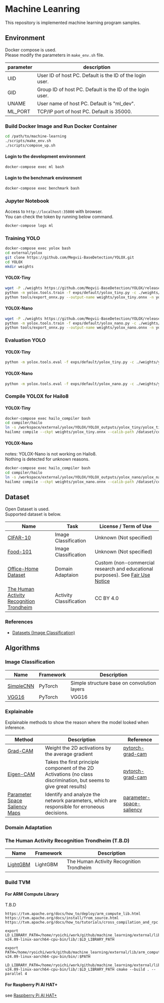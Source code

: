 # Machine Leanring

This repository is implemented machine learning program samples.

## Environment

Docker compose is used.  
Please modify the parameters in `make_env.sh` file.

|parameter|description|
|---|---|
|UID|User ID of host PC. Default is the ID of the login user.|
|GID|Group ID of host PC. Default is the ID of the login user.|
|UNAME|User name of host PC. Default is "ml_dev".|
|ML_PORT|TCP/IP port of host PC. Default is 35000.|

### Build Docker Image and Run Docker Container

```bash
cd /path/to/machine-learning
./scripts/make_env.sh
./scripts/compose_up.sh
```

#### Login to the development environment

```bash
docker-compose exec ml bash
```

#### Login to the benchmark environment

```bash
docker-compose exec benchmark bash
```

### Jupyter Notebook

Access to `http://localhost:35000` with browser.  
You can check the token by running below command.

```bash
docker-compose logs ml
```

### Training YOLO

```bash
docker-compose exec yolox bash
cd external/yolox
git clone https://github.com/Megvii-BaseDetection/YOLOX.git
cd YOLOX
mkdir weights
```

#### YOLOX-Tiny

```bash
wget -P ./weights https://github.com/Megvii-BaseDetection/YOLOX/releases/download/0.1.0/yolox_tiny.pth
python -m yolox.tools.train -f exps/default/yolox_tiny.py -c ./weights/yolox_tiny.pth -d 1 -b 8 --fp16 -o
python tools/export_onnx.py --output-name weights/yolox_tiny.onnx -n yolox-tiny -c weights/yolox_tiny.pth
```

#### YOLOX-Nano

```bash
wget -P ./weights https://github.com/Megvii-BaseDetection/YOLOX/releases/download/0.1.0/yolox_nano.pth
python -m yolox.tools.train -f exps/default/yolox_nano.py -c ./weights/yolox_nano.pth -d 1 -b 8 --fp16 -o
python tools/export_onnx.py --output-name weights/yolox_nano.onnx -n yolox-nano -c weights/yolox_nano.pth
```

### Evaluation YOLO

#### YOLOX-Tiny

```bash
python -m yolox.tools.eval -f exps/default/yolox_tiny.py -c ./weights/yolox_tiny.pth -b 1 -d 1 --conf 0.001 --fp16 --fuse
```

#### YOLOX-Nano

```bash
python -m yolox.tools.eval -f exps/default/yolox_nano.py -c ./weights/yolox_nano.pth -b 1 -d 1 --conf 0.001 --fp16 --fuse
```

### Compile YOLOX for Hailo8

#### YOLOX-Tiny

```bash
docker-compose exec hailo_compiler bash
cd compiler/hailo
ln -s /workspace/external/yolox/YOLOX/YOLOX_outputs/yolox_tiny/yolox_tiny.onnx weights/yolox_tiny.onnx
hailomz compile --ckpt weights/yolox_tiny.onnx --calib-path /dataset/coco2017/val2017/ --yaml cfg/networks/yolox_tiny.yaml --model-script cfg/alls/yolox_tiny.alls
```

#### YOLOX-Nano

notes: 
YOLOX-Nano is not working on Hailo8.  
Nothing is detected for unknown reasons.

```bash
docker-compose exec hailo_compiler bash
cd compiler/hailo
ln -s /workspace/external/yolox/YOLOX/YOLOX_outputs/yolox_nano/yolox_nano.onnx weights/yolox_nano.onnx
hailomz compile --ckpt weights/yolox_nano.onnx --calib-path /dataset/coco2017/val2017/ --yaml cfg/networks/yolox_nano.yaml --model-script cfg/alls/yolox_nano.alls
```

## Dataset

Open Dataset is used.  
Supported dataset is below.

|Name|Task|License / Term of Use|
|---|---|---|
|[CIFAR-10](https://www.cs.toronto.edu/~kriz/cifar.html)|Image Classification|Unknown (Not specified)|
|[Food-101](https://data.vision.ee.ethz.ch/cvl/datasets_extra/food-101/)|Image Classification|Unknown (Not specified)|
|[Office-Home Dataset](https://www.hemanthdv.org/officeHomeDataset.html)|Domain Adaptaion|Custom (non-commercial research and educational purposes). See [Fair Use Notice](https://www.hemanthdv.org/officeHomeDataset.html)|
|[The Human Activity Recognition Trondheim](https://archive.ics.uci.edu/dataset/779/harth)|Activity Classification|CC BY 4.0|

### References

- [Datasets (Image Classification)](https://paperswithcode.com/datasets?task=image-classification)

## Algorithms

### Image Classification

|Name|Framework|Description|
|---|---|---|
|[SimpleCNN](./models/pytorch/simple_cnn.py)|PyTorch|Simple structure base on convolution layers|
|[VGG16](./models/pytorch/vgg16.py)|PyTorch|VGG16|

### Explainable

Explainable methods to show the reason where the model looked when inference.

|Method|Description|Reference|
|---|---|---|
|[Grad-CAM](./explainable_ai/pytorch/grad_cam.py)|Weight the 2D activations by the average gradient|[pytorch-grad-cam](https://github.com/jacobgil/pytorch-grad-cam/tree/51ae19245f655cf0ee334db2a945ceb1a4d6df59)|
|[Eigen-CAM](./explainable_ai/pytorch/eigen_cam.py)|Takes the first principle component of the 2D Activations (no class discrimination, but seems to give great results)|[pytorch-grad-cam](https://github.com/jacobgil/pytorch-grad-cam/tree/51ae19245f655cf0ee334db2a945ceb1a4d6df59)|
|[Parameter Space Saliency Maps](./explainable_ai/pytorch/pss.py)| Identify and analyze the network parameters,  which are responsible for erroneous decisions.|[parameter-space-saliency](https://github.com/LevinRoman/parameter-space-saliency/tree/0e3b3d69c6e222aee6af0264d7ce3ddc6d19744e)|

### Domain Adaptation

### The Human Activity Recognition Trondheim (T.B.D)

|Name|Framework|Description|
|---|---|---|
|[LightGBM](./models/lightgbm/lgbm_classification.py)|LightGBM|The Human Activity Recognition Trondheim|

### Build TVM

#### For ARM Compute Library

T.B.D

```
https://tvm.apache.org/docs/how_to/deploy/arm_compute_lib.html
https://tvm.apache.org/docs/install/from_source.html
https://tvm.apache.org/docs/how_to/tutorials/cross_compilation_and_rpc.html

export LD_LIBRARY_PATH=/home/ryoichi/work/github/machine_learning/external/lib/arm_compute-v24.09-linux-aarch64-cpu-bin/lib/:$LD_LIBRARY_PATH

export PATH=/home/ryoichi/work/github/machine_learning/external/lib/arm_compute-v24.09-linux-aarch64-cpu-bin/bin/:$PATH

LD_LIBRARY_PATH=/home/ryoichi/work/github/machine_learning/external/lib/arm_compute-v24.09-linux-aarch64-cpu-bin/lib/:$LD_LIBRARY_PATH cmake --build . --parallel 4
```

#### For Raspberry Pi AI HAT+

see [Raspberry Pi AI HAT+](./benchmark/rpi_ai_hat/README.md)


